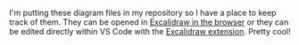I'm putting these diagram files in my repository so I have a place to keep track of them. They can be opened in [Excalidraw in the browser](https://excalidraw.com/) or they can be edited directly within VS Code with the [Excalidraw extension](https://marketplace.visualstudio.com/items?itemName=telesoho.excalidraw-editor-cj). Pretty cool!